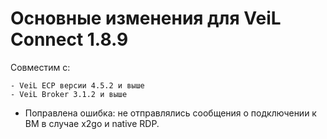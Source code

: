 # Основные изменения для VeiL Connect 1.8.9

Совместим с:

    - VeiL ECP версии 4.5.2 и выше
    - VeiL Broker 3.1.2 и выше
    
- Поправлена  ошибка: не отправлялись сообщения о подключении к ВМ в случае x2go и native RDP.